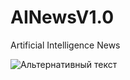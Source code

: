# AINewsV1.0
Artificial Intelligence News

![Альтернативный текст](https://www.figma.com/file/OfxneYOT5Xn0lMCtrpn0Lp/AI?node-id=2%3A19)
